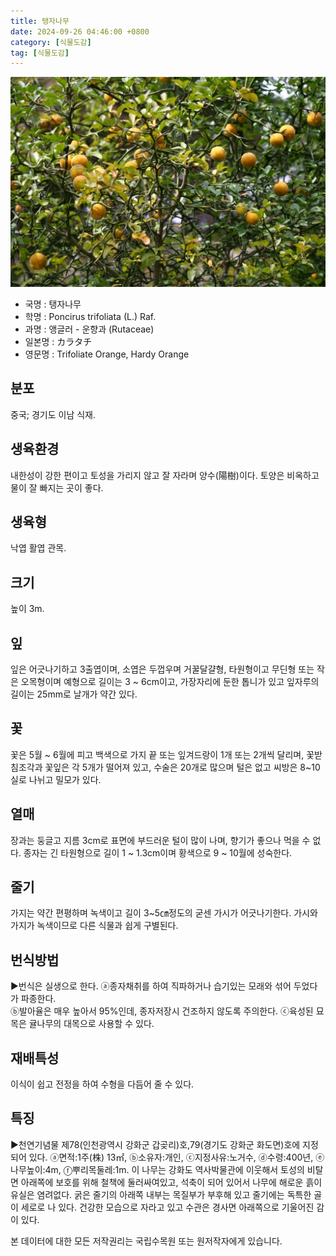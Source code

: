```yaml
---
title: 탱자나무
date: 2024-09-26 04:46:00 +0800
category: [식물도감]
tag: [식물도감]
---
```




![탱자나무](/assets/img/fileUpload/plants/basic/Rutaceae/Poncirus/12141/12141_1_th2.JPG)
- 국명 : 탱자나무
- 학명 : Poncirus trifoliata (L.) Raf.
- 과명 : 앵글러 - 운향과 (Rutaceae)
- 일본명 : カラタチ
- 영문명 : Trifoliate Orange, Hardy Orange


## 분포
중국; 경기도 이남 식재.
## 생육환경
내한성이 강한 편이고 토성을 가리지 않고 잘 자라며 양수(陽樹)이다. 토양은 비옥하고 물이 잘 빠지는 곳이 좋다.
## 생육형
낙엽 활엽 관목. 
## 크기
높이 3m.
## 잎
잎은 어긋나기하고 3출엽이며, 소엽은 두껍우며 거꿀달걀형, 타원형이고 무딘형 또는 작은 오목형이며 예형으로 길이는 3 ~ 6cm이고, 가장자리에 둔한 톱니가 있고 잎자루의 길이는 25mm로 날개가 약간 있다.
## 꽃
꽃은 5월 ~ 6월에 피고 백색으로 가지 끝 또는 잎겨드랑이 1개 또는 2개씩 달리며, 꽃받침조각과 꽃잎은 각 5개가 떨어져 있고, 수술은 20개로 많으며 털은 없고 씨방은 8~10실로 나뉘고 밀모가 있다.
## 열매
장과는 둥글고 지름 3cm로 표면에 부드러운 털이 많이 나며, 향기가 좋으나 먹을 수 없다.  종자는 긴 타원형으로 길이 1 ~ 1.3cm이며 황색으로 9 ~ 10월에 성숙한다.
## 줄기
가지는 약간 편평하며 녹색이고 길이 3~5㎝정도의 굳센 가시가 어긋나기한다.
가시와 가지가 녹색이므로 다른 식물과 쉽게 구별된다.
## 번식방법
▶번식은 실생으로 한다. 
ⓐ종자채취를 하여 직파하거나 습기있는 모래와 섞어 두었다가 파종한다.  
ⓑ발아율은 매우 높아서 95%인데, 종자저장시 건조하지 않도록 주의한다. 
ⓒ육성된 묘목은 귤나무의 대목으로 사용할 수 있다.
## 재배특성
이식이 쉽고 전정을 하여 수형을 다듬어 줄 수 있다.
## 특징
▶천연기념물 제78(인천광역시 강화군 갑곶리)호,79(경기도 강화군 화도면)호에 지정되어 있다. ⓐ면적:1주(株) 13㎡, ⓑ소유자:개인, ⓒ지정사유:노거수, ⓓ수령:400년, ⓔ나무높이:4m, ⓕ뿌리목둘레:1m. 
이 나무는 강화도 역사박물관에 이웃해서 토성의 비탈면 아래쪽에 보호를 위해 철책에 둘러싸여있고, 석축이 되어 있어서 나무에 해로운 흙이 유실은 염려없다. 굵은 줄기의 아래쪽 내부는 목질부가 부후해 있고 줄기에는 독특한 골이 세로로 나 있다. 건강한 모습으로 자라고 있고 수관은 경사면 아래쪽으로 기울어진 감이 있다.






본 데이터에 대한 모든 저작권리는 국립수목원 또는 원저작자에게 있습니다.
